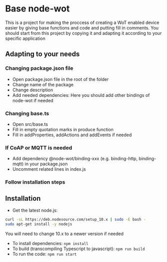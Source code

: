 # Base node-wot

This is a project for making the proccess of creating a WoT enabled device easier by giving base functions and code and putting fill in comments.
You should start from this project by copying it and adapting it according to your specific application

## Adapting to your needs

### Changing package.json file
  * Open package.json file in the root of the folder
  * Change name of the package
  * Change description
  * Add needed dependencies: Here you should add other bindings of node-wot if needed

### Changing base.ts
  * Open src/base.ts
  * Fill in empty quotation marks in produce function
  * Fill in addProperties, addActions and addEvents if needed

### If CoAP or MQTT is needed 
  * Add dependency @node-wot/binding-xxx (e.g. binding-http, binding-mqtt) in your package.json
  * Uncomment related lines in index.js

### Follow installation steps 

## Installation

- Get the latest node.js: 
```bash
curl -sL https://deb.nodesource.com/setup_10.x | sudo -E bash -
sudo apt-get install -y nodejs
```
You will need to change 10.x to a newer version if needed
- To install dependencies: `npm install`
- To build (transcompiling Typescript to javascript): `npm run build`
- To run the code: `npm run start` 

